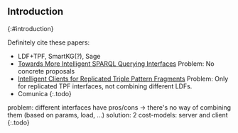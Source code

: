 ## Introduction
{:#introduction}

Definitely cite these papers:
* LDF+TPF, SmartKG(?), Sage
* [Towards More Intelligent SPARQL Querying Interfaces](https://cpb-ap-se2.wpmucdn.com/blogs.auckland.ac.nz/dist/b/412/files/2019/10/paper_421.pdf)
    Problem: No concrete proposals
* [Intelligent Clients for Replicated Triple Pattern Fragments](https://link.springer.com/chapter/10.1007/978-3-319-93417-4_26)
    Problem: Only for replicated TPF interfaces, not combining different LDFs.
* Comunica
{:.todo}

problem: different interfaces have pros/cons -> there's no way of combining them (based on params, load, ...)
solution: 2 cost-models: server and client
{:.todo}